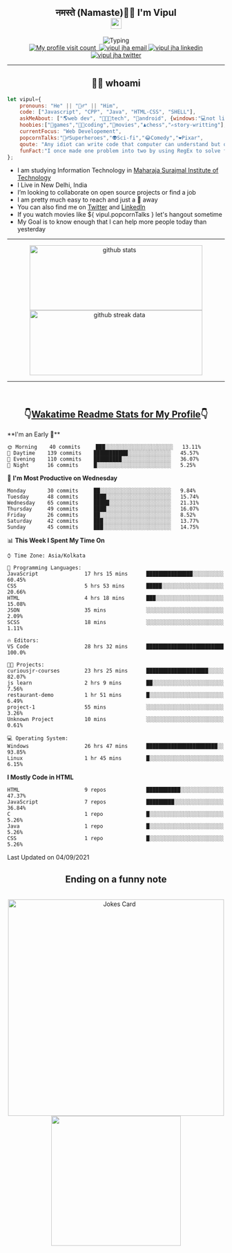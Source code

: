 <h2 align="center">नमस्ते (Namaste)🙏🏻 I'm Vipul<br><img src="https://media.giphy.com/media/hvRJCLFzcasrR4ia7z/giphy.gif" width="25px"></h2>
<div align=center>
<img src="https://readme-typing-svg.herokuapp.com?font=Fira+Code&color=A020E3&center=true&vCenter=true&lines=Web+Developement;Watching+Movies+and+shows;Javascript;Cricket;Linux" alt="Typing">
</div>
<div align=center>
<a href="https://github.com/thevipuljha">
    <img src="https://komarev.com/ghpvc/?username=thevipuljha&color=800080&label=Love+You&style=flat-square" alt="My profile visit count">
</a>
<a href="https://vipuljha.netlify.app">
    <img src="https://img.shields.io/static/v1?label=&style=flat-square&&message=Portfolio&color=339E37" alt="">
</a>
<a href="mailto:vipuljha1142@gmail.com">
    <img src="https://img.shields.io/static/v1?label=&style=flat-square&logoWidth=14&message=vipuljha1142@gmail.com&logo=gmail&labelColor=white&logoColor=EA4335&color=EA4335" alt="vipul jha email">
</a>
<a href="https://www.linkedin.com/in/thevipuljha">
    <img src="https://img.shields.io/static/v1?label=&style=flat-square&logoWidth=14&message=thevipuljha&logo=linkedin&labelColor=white&logoColor=0A66C2&color=0A66C2" alt="vipul jha linkedin">
</a>
<a href="https://twitter.com/thevipuljha">
    <img src="https://img.shields.io/static/v1?label=&style=flat-square&logoWidth=14&message=thevipuljha&logo=twitter&labelColor=white&logoColor=1DA1F2&color=1DA1F2" alt="vipul jha twitter">
</a>
</div>
<hr>
<h2 align="center"> 👨‍💻 whoami</h2>

```javascript
let vipul={
    pronouns: "He" || "🙋‍♂️" || "Him",
    code: ["Javascript", "CPP", "Java", "HTML-CSS", "SHELL"],
    askMeAbout: ["🌎web dev", "👨🏼‍💻tech", "📱android", {windows:"💻not literally"}],
    hoobies:["🏏games","👨‍💻coding","🍿movies","♟️chess","✍️story-writting"],
    currentFocus: "Web Developement",
    popcornTalks:"🦸‍♂️Superheroes","👽Sci-fi","😂Comedy","❤️Pixar",
    qoute: "Any idiot can write code that computer can understand but only good developers can write code that humans can understand",
    funFact:"I once made one problem into two by using RegEx to solve first problem"
};
```

- I am studying Information Technology in [Maharaja Surajmal Institute of Technology](https://www.msit.in/)
- I Live in New Delhi, India
- I’m looking to collaborate on open source projects or find a job
- I am pretty much easy to reach and just a 👋 away
- You can also find me on [Twitter](https://twitter.com/thevipuljha) and [LinkedIn](https://www.linkedin.com/in/thevipuljha)
- If you watch movies like ${ vipul.popcornTalks } let's hangout sometime
- My Goal is to know enough that I can help more people today than yesterday
<hr>
<div align=center>
<a href="https://github.com/anuraghazra/github-readme-stats"><img src = "https://github-readme-stats.vercel.app/api?username=thevipuljha&show_icons=true&count_private=true&custom_title=MY+GITHUB+DATA&theme=radical&border_color=753778"  alt="github stats" height="150" width="400"></a>
<a href="https://github.com/DenverCoder1/github-readme-streak-stats"><img src = "http://github-readme-streak-stats.herokuapp.com?user=thevipuljha&theme=radical&fire=FFE608&border=753778" alt="github streak data" height="150" width="400"></a>
</div>
<hr>
<br>

<h2 align=center>👇<a href="https://wakatime.com/">Wakatime </a><a href="https://github.com/anmol098/waka-readme-stats">Readme Stats for My Profile</a>👇</h2>
<!--START_SECTION:waka-->
**I'm an Early 🐤** 

```text
🌞 Morning    40 commits     ███░░░░░░░░░░░░░░░░░░░░░░   13.11% 
🌆 Daytime    139 commits    ███████████░░░░░░░░░░░░░░   45.57% 
🌃 Evening    110 commits    █████████░░░░░░░░░░░░░░░░   36.07% 
🌙 Night      16 commits     █░░░░░░░░░░░░░░░░░░░░░░░░   5.25%

```
📅 **I'm Most Productive on Wednesday** 

```text
Monday       30 commits     ██░░░░░░░░░░░░░░░░░░░░░░░   9.84% 
Tuesday      48 commits     ████░░░░░░░░░░░░░░░░░░░░░   15.74% 
Wednesday    65 commits     █████░░░░░░░░░░░░░░░░░░░░   21.31% 
Thursday     49 commits     ████░░░░░░░░░░░░░░░░░░░░░   16.07% 
Friday       26 commits     ██░░░░░░░░░░░░░░░░░░░░░░░   8.52% 
Saturday     42 commits     ███░░░░░░░░░░░░░░░░░░░░░░   13.77% 
Sunday       45 commits     ███░░░░░░░░░░░░░░░░░░░░░░   14.75%

```


📊 **This Week I Spent My Time On** 

```text
⌚︎ Time Zone: Asia/Kolkata

💬 Programming Languages: 
JavaScript               17 hrs 15 mins      ███████████████░░░░░░░░░░   60.45% 
CSS                      5 hrs 53 mins       █████░░░░░░░░░░░░░░░░░░░░   20.66% 
HTML                     4 hrs 18 mins       ███░░░░░░░░░░░░░░░░░░░░░░   15.08% 
JSON                     35 mins             ░░░░░░░░░░░░░░░░░░░░░░░░░   2.09% 
SCSS                     18 mins             ░░░░░░░░░░░░░░░░░░░░░░░░░   1.11%

🔥 Editors: 
VS Code                  28 hrs 32 mins      █████████████████████████   100.0%

🐱‍💻 Projects: 
curiousjr-courses        23 hrs 25 mins      ████████████████████░░░░░   82.07% 
js learn                 2 hrs 9 mins        ██░░░░░░░░░░░░░░░░░░░░░░░   7.56% 
restaurant-demo          1 hr 51 mins        █░░░░░░░░░░░░░░░░░░░░░░░░   6.49% 
project-1                55 mins             ░░░░░░░░░░░░░░░░░░░░░░░░░   3.26% 
Unknown Project          10 mins             ░░░░░░░░░░░░░░░░░░░░░░░░░   0.61%

💻 Operating System: 
Windows                  26 hrs 47 mins      ███████████████████████░░   93.85% 
Linux                    1 hr 45 mins        █░░░░░░░░░░░░░░░░░░░░░░░░   6.15%

```

**I Mostly Code in HTML** 

```text
HTML                     9 repos             ███████████░░░░░░░░░░░░░░   47.37% 
JavaScript               7 repos             █████████░░░░░░░░░░░░░░░░   36.84% 
C                        1 repo              █░░░░░░░░░░░░░░░░░░░░░░░░   5.26% 
Java                     1 repo              █░░░░░░░░░░░░░░░░░░░░░░░░   5.26% 
CSS                      1 repo              █░░░░░░░░░░░░░░░░░░░░░░░░   5.26%

```



 Last Updated on 04/09/2021
<!--END_SECTION:waka-->

<div align=center>
<h2 align=center> Ending on a funny note</h2>
<br>
<img src="https://readme-jokes.vercel.app/api?theme=tokyonight" alt="Jokes Card" width="500"/>
<br>
<img src="https://media.giphy.com/media/3o6Zt6KHxJTbXCnSvu/giphy.gif" width="300"/>
</div>
